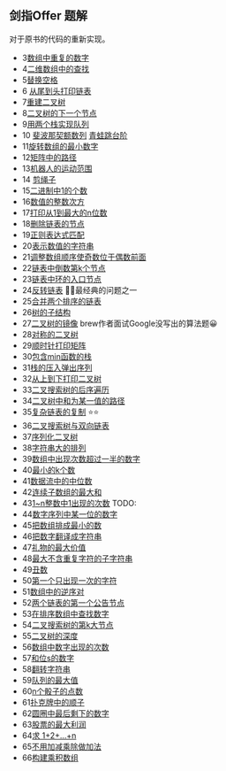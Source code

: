 ## 剑指Offer 题解

对于原书的代码的重新实现。


- 3[数组中重复的数字](./duplicate.cpp)
- 4[二维数组中的查找]()
- 5[替换空格](./ReplaceSpace.cpp)
- 6 [从尾到头打印链表](./printListFromTailToHead.cpp)
- 7[重建二叉树]()
- 8[二叉树的下一个节点]()
- 9[用两个栈实现队列](./QueueWithTwoStacks.cpp)
- 10 [斐波那契额数列](./Fibonacci.cpp) [青蛙跳台阶](./jumpFloor.cpp)
- 11[旋转数组的最小数字]()
- 12[矩阵中的路径]()
- 13[机器人的运动范围]()
- 14 [剪绳子](./maxProductAfterCutting.cpp)
- 15[二进制中1的个数](./numberOf1.cpp) 
- 16[数值的整数次方](./Power.cpp)
- 17[打印从1到最大的n位数]()
- 18[删除链表的节点](./DeleteNode.cpp)
- 19[正则表达式匹配]()
- 20[表示数值的字符串]()
- 21[调整数组顺序使奇数位于偶数前面](./ReorderOddEven.cpp)
- 22[链表中倒数第k个节点]()
- 23[链表中环的入口节点]()
- 24[反转链表]() 🔪🔪最经典的问题之一
- 25[合并两个排序的链表]()
- 26[树的子结构]()
- 27[二叉树的镜像](./MirrorOfBinaryTree.cpp) brew作者面试Google没写出的算法题😀
- 28[对称的二叉树](./isSymmetrical.cpp)
- 29[顺时针打印矩阵]()
- 30[包含min函数的栈](./MinStack.cpp)
- 31[栈的压入弹出序列]()
- 32[从上到下打印二叉树]()
- 33[二叉搜索树的后序遍历]()
- 34[二叉树中和为某一值的路径]()
- 35[复杂链表的复制]() ⭐⭐
- 36[二叉搜索树与双向链表]()
- 37[序列化二叉树]()
- 38[字符串大的排列]()
- 39[数组中出现次数超过一半的数字](MoreThanHalfNum.cpp)
- 40[最小的k个数](GetLeastNumbers.cpp)
- 41[数据流中的中位数](GetMedian.cpp)
- 42[连续子数组的最大和](FindGreatestSumOfSubArray.cpp)
- 43[1~n整数中1出现的次数](NumberOf1Between1AndN.cpp) TODO:
- 44[数字序列中某一位的数字]()
- 45[把数组排成最小的数]()
- 46[把数字翻译成字符串]()
- 47[礼物的最大价值](getMaxValue.cpp)
- 48[最大不含重复字符的子字符串](longestSubstringWithoutDuplication.cpp)
- 49[丑数](GetUglyNumber.cpp)
- 50[第一个只出现一次的字符]()
- 51[数组中的逆序对]()
- 52[两个链表的第一个公告节点]()
- 53[在排序数组中查找数字]()
- 54[二叉搜索树的第k大节点]()
- 55[二叉树的深度]()
- 56[数组中数字出现的次数]()
- 57[和位s的数字]()
- 58[翻转字符串]()
- 59[队列的最大值]()
- 60[n个骰子的点数]()
- 61[扑克牌中的顺子]()
- 62[圆圈中最后剩下的数字]()
- 63[股票的最大利润]()
- 64[求 1+2+...+n]()
- 65[不用加减乘除做加法]()
- 66[构建乘积数组]()

